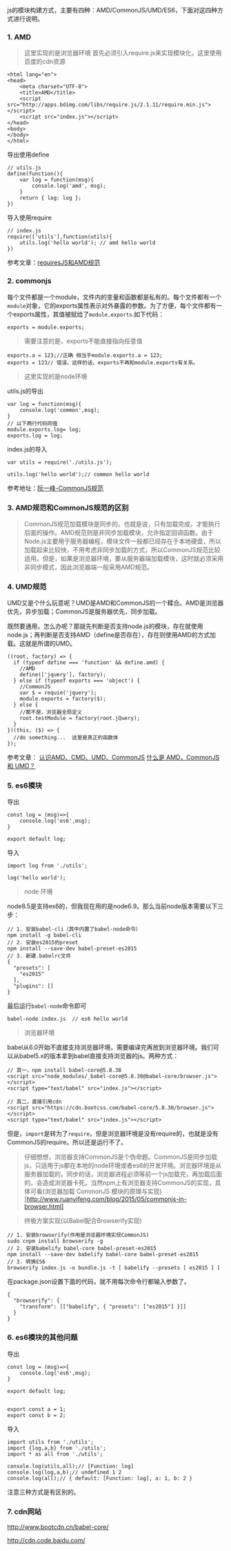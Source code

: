 js的模块构建方式，主要有四种：AMD/CommonJS/UMD/ES6，下面对这四种方式进行说明。
### 1. AMD
> 这里实现的是浏览器环境
首先必须引入require.js来实现模块化，这里使用百度的cdn资源
```
<html lang="en">
<head>
    <meta charset="UTF-8">
    <title>AMD</title>
    <script src="http://apps.bdimg.com/libs/require.js/2.1.11/require.min.js"></script>
    <script src="index.js"></script>
</head>
<body>
</body>
</html>
```
导出使用define
```
// utils.js
define(function(){
    var log = function(msg){
        console.log('amd', msg);
    }
    return { log: log };
})
````
导入使用require
```
// index.js
require(['utils'],function(utils){
    utils.log('hello world'); // amd hello world
})
```
参考文章：[requiresJS和AMD规范](https://github.com/qingfengmy/blogs/blob/master/articles/20171128_requiresJS%E5%92%8CAMD%E8%A7%84%E8%8C%83.markdown)

### 2. commonjs
每个文件都是一个module，文件内的变量和函数都是私有的。每个文件都有一个`module`对象，它的exports属性表示对外暴露的参数。为了方便，每个文件都有一个exports属性，其值被赋给了`module.exports`.如下代码：
```
exports = module.exports;
```

> 需要注意的是，exports不能直接指向任意值

```
exports.a = 123;//正确 相当于module.exports.a = 123;
exports = 123// 错误，这样的话，exports不再和module.exports有关系。
```

> 这里实现的是node环境

utils.js的导出
```
var log = function(msg){
    console.log('common',msg);
}
// 以下两行代码同值
module.exports.log= log;
exports.log = log;
```
index.js的导入
```
var utils = require('./utils.js');

utils.log('hello world');// common hello world
```
参考地址：[阮一峰-CommonJS规范](http://javascript.ruanyifeng.com/nodejs/module.html)

### 3. AMD规范和CommonJS规范的区别
> CommonJS规范加载模块是同步的，也就是说，只有加载完成，才能执行后面的操作。AMD规范则是非同步加载模块，允许指定回调函数。由于Node.js主要用于服务器编程，模块文件一般都已经存在于本地硬盘，所以加载起来比较快，不用考虑非同步加载的方式，所以CommonJS规范比较适用。但是，如果是浏览器环境，要从服务器端加载模块，这时就必须采用非同步模式，因此浏览器端一般采用AMD规范。

### 4. UMD规范
UMD又是个什么玩意呢？UMD是AMD和CommonJS的一个糅合。AMD是浏览器优先，异步加载；CommonJS是服务器优先，同步加载。

既然要通用，怎么办呢？那就先判断是否支持node.js的模块，存在就使用node.js；再判断是否支持AMD（define是否存在），存在则使用AMD的方式加载。这就是所谓的UMD。
```
((root, factory) => {
  if (typeof define === 'function' && define.amd) {
    //AMD
    define(['jquery'], factory);
  } else if (typeof exports === 'object') {
    //CommonJS
    var $ = requie('jquery');
    module.exports = factory($);
  } else {
    //都不是，浏览器全局定义
    root.testModule = factory(root.jQuery);
  }
})(this, ($) => {
  //do something...  这里是真正的函数体
});
```
参考文章：
[认识AMD、CMD、UMD、CommonJS](https://www.cnblogs.com/humin/p/5389901.html)
[什么是 AMD，CommonJS 和 UMD？](https://www.jianshu.com/p/ec2844e0aea9)

### 5. es6模块

导出
```
const log = (msg)=>{
    console.log('es6',msg);
}

export default log;
```

导入
```
import log from './utils';

log('hello world');
```

> node 环境

node8.5是支持es6的，但我现在用的是node6.9。那么当前node版本需要以下三步：
```
// 1. 安装babel-cli（其中内置了babel-node命令）
npm install -g babel-cli
// 2. 安装es2015的preset
npm install --save-dev babel-preset-es2015
// 3. 新建.babelrc文件
{
  "presets": [
    "es2015"
  ],
  "plugins": []
}
```
最后运行`babel-node`命令即可
```
babel-node index.js  // es6 hello world
```

> 浏览器环境

babel从6.0开始不直接支持浏览器环境，需要编译完再放到浏览器环境。我们可以从babel5.x的版本拿到babel直接支持浏览器的js。两种方式：
```
// 其一，npm install babel-core@5.8.38
<script src="node_modules/_babel-core@5.8.38@babel-core/browser.js"></script>
<script type="text/babel" src="index.js"></script>
```
```
// 其二，直接引用cdn
<script src="https://cdn.bootcss.com/babel-core/5.8.38/browser.js"></script>
<script type="text/babel" src="index.js"></script>
```
但是，`import`是转为了`require`，但是浏览器环境是没有require的，也就是没有CommonJS的require。所以还是运行不了。

> 仔细想想，浏览器支持CommonJS是个伪命题。CommonJS是同步加载js，只适用于js都在本地的node环境或者es6的开发环境。浏览器环境是从服务器加载的，同步的话，浏览器进程必须等前一个js加载完，再加载后面的。会造成浏览器卡死。当然npm上有浏览器支持CommonJS的实现，具体可看(浏览器加载 CommonJS 模块的原理与实现)[http://www.ruanyifeng.com/blog/2015/05/commonjs-in-browser.html]

> 终极方案实现(以Babel配合Browserify实现)

```
// 1. 安装browserify(作用是浏览器环境实现CommonJS)
sudo cnpm install browserify -g
// 2. 安装babelify babel-core babel-preset-es2015
npm install --save-dev babelify babel-core babel-preset-es2015
// 3. 转换ES6
browserify index.js -o bundle.js -t [ babelify --presets [ es2015 ] ]
```
在package.json设置下面的代码，就不用每次命令行都输入参数了。
```
{
  "browserify": {
    "transform": [["babelify", { "presets": ["es2015"] }]]
  }
}
```
### 6. es6模块的其他问题
导出
```
const log = (msg)=>{
    console.log('es6',msg);
}

export default log;


export const a = 1;
export const b = 2;
```
导入
```
import utils from './utils';
import {log,a,b} from './utils';
import * as all from './utils';

console.log(utils,all);// [Function: log] 
console.log(log,a,b);// undefined 1 2 
console.log(all);// { default: [Function: log], a: 1, b: 2 }
```
注意三种方式是有区别的。

### 7. cdn网站
http://www.bootcdn.cn/babel-core/

http://cdn.code.baidu.com/

